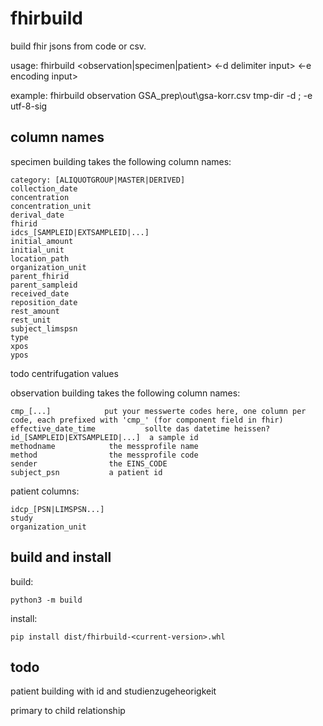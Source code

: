 # fhirbuild

build fhir jsons from code or csv.

usage: fhirbuild <observation|specimen|patient> <in csv> <out dir> <-d delimiter input> <-e encoding input>

example: fhirbuild observation GSA_prep\out\gsa-korr.csv tmp-dir -d ; -e utf-8-sig

## column names

specimen building takes the following column names:

```
category: [ALIQUOTGROUP|MASTER|DERIVED]
collection_date
concentration
concentration_unit
derival_date
fhirid
idcs_[SAMPLEID|EXTSAMPLEID|...]
initial_amount
initial_unit
location_path
organization_unit
parent_fhirid
parent_sampleid
received_date
reposition_date
rest_amount
rest_unit
subject_limspsn
type
xpos
ypos
```

todo centrifugation values

observation building takes the following column names:

```
cmp_[...]            put your messwerte codes here, one column per code, each prefixed with 'cmp_' (for component field in fhir)
effective_date_time           sollte das datetime heissen?
id_[SAMPLEID|EXTSAMPLEID|...]  a sample id
methodname            the messprofile name
method                the messprofile code
sender                the EINS_CODE
subject_psn           a patient id
```

patient columns:

```
idcp_[PSN|LIMSPSN...]
study
organization_unit
```


## build and install

build:

```
python3 -m build
```

install:

```
pip install dist/fhirbuild-<current-version>.whl
```


## todo

patient building with id and studienzugeheorigkeit

primary to child relationship
